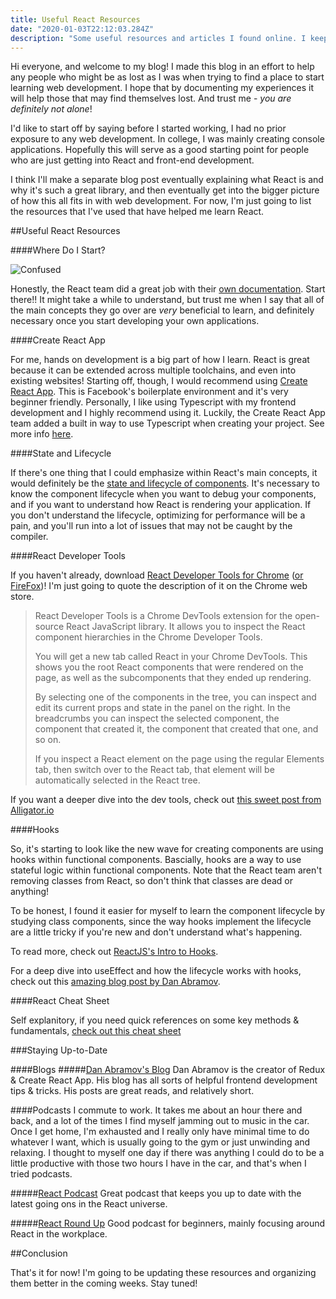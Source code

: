 ```yaml
---
title: Useful React Resources
date: "2020-01-03T22:12:03.284Z"
description: "Some useful resources and articles I found online. I keep this updated so make sure you check back!"
---
```


Hi everyone, and welcome to my blog! I made this blog in an effort to help any people who might be as lost as I was when trying to find a place to start learning web development. I hope that by documenting my experiences it will help those that may find themselves lost. And trust me - *you are definitely not alone*! 

I'd like to start off by saying before I started working, I had no prior exposure to any web development. In college, I was mainly creating console applications. Hopefully this will serve as a good starting point for people who are just getting into React and front-end development. 

I think I'll make a separate blog post eventually explaining what React is and why it's such a great library, and then eventually get into the bigger picture of how this all fits in with web development. For now, I'm just going to list the resources that I've used that have helped me learn React.

##Useful React Resources

####Where Do I Start?

![Confused](/confused.gif)

Honestly, the React team did a great job with their [own documentation](https://reactjs.org/docs/). Start there!! It might take a while to understand, but trust me when I say that all of the main concepts they go over are *very* beneficial to learn, and definitely necessary once you start developing your own applications.

####Create React App

For me, hands on development is a big part of how I learn. React is great because it can be extended across multiple toolchains, and even into existing websites! Starting off, though, I would recommend using [Create React App](https://create-react-app.dev/). This is Facebook's boilerplate environment and it's very beginner friendly. Personally, I like using Typescript with my frontend development and I highly recommend using it. Luckily, the Create React App team added a built in way to use Typescript when creating your project. See more info [here](https://create-react-app.dev/docs/adding-typescript/).

####State and Lifecycle

If there's one thing that I could emphasize within React's main concepts, it would definitely be the [state and lifecycle of components](https://reactjs.org/docs/state-and-lifecycle.html). It's necessary to know the component lifecycle when you want to debug your components, and if you want to understand how React is rendering your application. If you don't understand the lifecycle, optimizing for performance will be a pain, and you'll run into a lot of issues that may not be caught by the compiler.

####React Developer Tools

If you haven't already, download [React Developer Tools for Chrome](https://chrome.google.com/webstore/detail/react-developer-tools/fmkadmapgofadopljbjfkapdkoienihi?hl=en) ([or FireFox](https://addons.mozilla.org/en-US/firefox/addon/react-devtools/))! I'm just going to quote the description of it on the Chrome web store.

> React Developer Tools is a Chrome DevTools extension for the open-source React JavaScript library. It allows you to inspect the React component hierarchies in the Chrome Developer Tools.
>
> You will get a new tab called React in your Chrome DevTools. This shows you the root React components that were rendered on the page, as well as the subcomponents that they ended up rendering.
>
> By selecting one of the components in the tree, you can inspect and edit its current props and state in the panel on the right. In the breadcrumbs you can inspect the selected component, the component that created it, the component that created that one, and so on.
>
> If you inspect a React element on the page using the regular Elements tab, then switch over to the React tab, that element will be automatically selected in the React tree.

If you want a deeper dive into the dev tools, check out [this sweet post from Alligator.io](https://alligator.io/react/react-devtools-intro/)

####Hooks

So, it's starting to look like the new wave for creating components are using hooks within functional components. Bascially, hooks are a way to use stateful logic within functional components. Note that the React team aren't removing classes from React, so don't think that classes are dead or anything!

To be honest, I found it easier for myself to learn the component lifecycle by studying class components, since the way hooks implement the lifecycle are a little tricky if you're new and don't understand what's happening.

To read more, check out [ReactJS's Intro to Hooks](https://reactjs.org/docs/hooks-intro.html).

For a deep dive into useEffect and how the lifecycle works with hooks, check out this [amazing blog post by Dan Abramov](https://overreacted.io/a-complete-guide-to-useeffect/).

####React Cheat Sheet

Self explanitory, if you need quick references on some key methods & fundamentals, [check out this cheat sheet](https://reactcheatsheet.com/)


###Staying Up-to-Date

####Blogs
#####[Dan Abramov's Blog](https://overreacted.io/)
Dan Abramov is the creator of Redux & Create React App. His blog has all sorts of helpful frontend development tips & tricks. His posts are great reads, and relatively short.

####Podcasts
I commute to work. It takes me about an hour there and back, and a lot of the times I find myself jamming out to music in the car. Once I get home, I'm exhausted and I really only have minimal time to do whatever I want, which is usually going to the gym or just unwinding and relaxing. I thought to myself one day if there was anything I could do to be a little productive with those two hours I have in the car, and that's when I tried podcasts.

#####[React Podcast](https://reactpodcast.simplecast.fm/)
Great podcast that keeps you up to date with the latest going ons in the React universe.

#####[React Round Up](https://player.fm/series/react-round-up)
Good podcast for beginners, mainly focusing around React in the workplace.

##Conclusion

That's it for now! I'm going to be updating these resources and organizing them better in the coming weeks. Stay tuned!